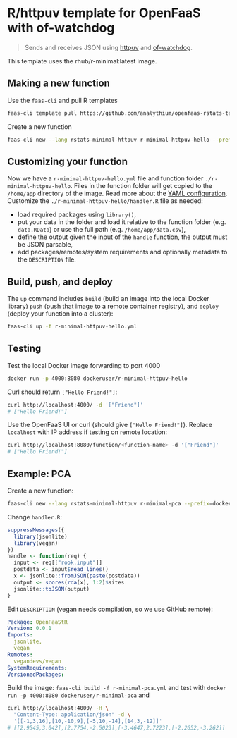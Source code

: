 # R/httpuv template for OpenFaaS with of-watchdog

> Sends and receives JSON using [httpuv]( https://CRAN.R-project.org/package=httpuv)
> and [of-watchdog](https://github.com/openfaas/of-watchdog).

This template uses the rhub/r-minimal:latest image.

## Making a new function

Use the `faas-cli` and pull R templates

```bash
faas-cli template pull https://github.com/analythium/openfaas-rstats-templates
```

Create a new function

```bash
faas-cli new --lang rstats-minimal-httpuv r-minimal-httpuv-hello --prefix=dockeruser
```

## Customizing your function

Now we have a `r-minimal-httpuv-hello.yml` file and function folder `./r-minimal-httpuv-hello`.
Files in the function folder will get copied to the `/home/app` directory of the image.
Read more about the [YAML configuration](https://docs.openfaas.com/reference/yaml/).
Customize the `./r-minimal-httpuv-hello/handler.R` file as needed:

- load required packages using `library()`,
- put your data in the folder and load it relative to the function folder (e.g. `data.RData`) or use the full path (e.g. `/home/app/data.csv`),
- define the output given the input of the `handle` function, the output must be JSON parsable,
- add packages/remotes/system requirements and optionally metadata to the `DESCRIPTION` file.

## Build, push, and deploy

The `up` command includes `build` (build an image into the local Docker library)
`push` (push that image to a remote container registry),
and `deploy` (deploy your function into a cluster):

```bash
faas-cli up -f r-minimal-httpuv-hello.yml
```

## Testing

Test the local Docker image forwarding to port 4000

```bash
docker run -p 4000:8080 dockeruser/r-minimal-httpuv-hello
```

Curl should return `["Hello Friend!"]`:

```bash
curl http://localhost:4000/ -d '["Friend"]'
# ["Hello Friend!"]
```

Use the OpenFaaS UI or curl (should give `["Hello Friend!"]`).
Replace `localhost` with IP address if testing on remote location:

```bash
curl http://localhost:8080/function/<function-name> -d '["Friend"]'
# ["Hello Friend!"]
```

## Example: PCA

Create a new function:

```bash
faas-cli new --lang rstats-minimal-httpuv r-minimal-pca --prefix=dockeruser
```

Change `handler.R`:

```R
suppressMessages({
  library(jsonlite)
  library(vegan)
})
handle <- function(req) {
  input <- req[["rook.input"]]
  postdata <- input$read_lines()
  x <- jsonlite::fromJSON(paste(postdata))
  output <- scores(rda(x), 1:2)$sites
  jsonlite::toJSON(output)
}
```

Edit `DESCRIPTION` (vegan needs compilation, so we use GitHub remote):

```yaml
Package: OpenFaaStR
Version: 0.0.1
Imports:
  jsonlite,
  vegan
Remotes:
  vegandevs/vegan
SystemRequirements:
VersionedPackages:
```

Build the image: `faas-cli build -f r-minimal-pca.yml` and
test with `docker run -p 4000:8080 dockeruser/r-minimal-pca` and

```bash
curl http://localhost:4000/ -H \
  "Content-Type: application/json" -d \
  '[[-1,3,16],[10,-10,9],[-5,10,-14],[14,3,-12]]'
# [[2.9545,3.042],[2.7754,-2.5023],[-3.4647,2.7223],[-2.2652,-3.262]]
```

